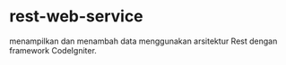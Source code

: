 # rest-web-service
menampilkan dan menambah data menggunakan arsitektur Rest dengan framework CodeIgniter.
